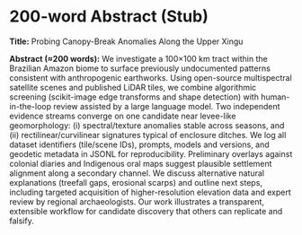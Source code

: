 # 200-word Abstract (Stub)

**Title:** Probing Canopy-Break Anomalies Along the Upper Xingu

**Abstract (≈200 words):**
We investigate a 100×100 km tract within the Brazilian Amazon biome to surface
previously undocumented patterns consistent with anthropogenic earthworks. Using open-source
multispectral satellite scenes and published LiDAR tiles, we combine algorithmic screening
(scikit-image edge transforms and shape detection) with human-in-the-loop review assisted by a
large language model. Two independent evidence streams converge on one candidate near levee-like
geomorphology: (i) spectral/texture anomalies stable across seasons, and (ii) rectilinear/curvilinear
signatures typical of enclosure ditches. We log all dataset identifiers (tile/scene IDs), prompts,
models and versions, and geodetic metadata in JSONL for reproducibility. Preliminary overlays
against colonial diaries and Indigenous oral maps suggest plausible settlement alignment along a
secondary channel. We discuss alternative natural explanations (treefall gaps, erosional scarps) and
outline next steps, including targeted acquisition of higher-resolution elevation data and expert
review by regional archaeologists. Our work illustrates a transparent, extensible workflow for
candidate discovery that others can replicate and falsify.
